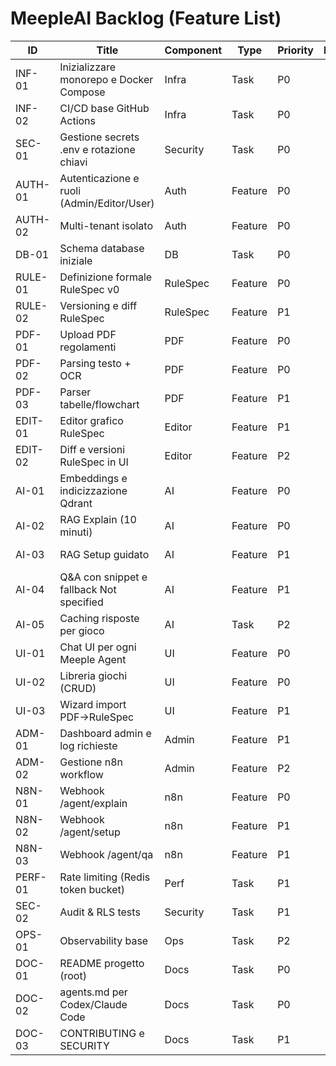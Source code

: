 # MeepleAI Backlog (Feature List)

| ID | Title | Component | Type | Priority | Effort | Labels | Milestone | Dependencies |
|---|---|---|---|---|---:|---|---|---|
| INF-01 | Inizializzare monorepo e Docker Compose | Infra | Task | P0 | 3 | area/infra,kind/task | MVP | nan |
| INF-02 | CI/CD base GitHub Actions | Infra | Task | P0 | 3 | area/infra,kind/ci | MVP | INF-01 |
| SEC-01 | Gestione secrets .env e rotazione chiavi | Security | Task | P0 | 2 | area/security,kind/policy | MVP | INF-01 |
| AUTH-01 | Autenticazione e ruoli (Admin/Editor/User) | Auth | Feature | P0 | 5 | area/auth,kind/feature | MVP | INF-01 |
| AUTH-02 | Multi-tenant isolato | Auth | Feature | P0 | 5 | area/auth,kind/feature | V1 | AUTH-01,DB-01 |
| DB-01 | Schema database iniziale | DB | Task | P0 | 3 | area/db,kind/schema | MVP | INF-01 |
| RULE-01 | Definizione formale RuleSpec v0 | RuleSpec | Feature | P0 | 3 | area/rulespec,kind/spec | MVP | DB-01 |
| RULE-02 | Versioning e diff RuleSpec | RuleSpec | Feature | P1 | 3 | area/rulespec,kind/feature | V1 | RULE-01,DB-01 |
| PDF-01 | Upload PDF regolamenti | PDF | Feature | P0 | 3 | area/pdf,kind/feature | MVP | AUTH-01,DB-01 |
| PDF-02 | Parsing testo + OCR | PDF | Feature | P0 | 5 | area/pdf,kind/feature,ai/nlp | MVP | PDF-01 |
| PDF-03 | Parser tabelle/flowchart | PDF | Feature | P1 | 5 | area/pdf,kind/feature,ai/nlp | V1 | PDF-02 |
| EDIT-01 | Editor grafico RuleSpec | Editor | Feature | P1 | 5 | area/ui,area/rulespec,kind/feature | V1 | RULE-01,PDF-02 |
| EDIT-02 | Diff e versioni RuleSpec in UI | Editor | Feature | P2 | 3 | area/ui,area/rulespec,kind/feature | V1 | EDIT-01,RULE-02 |
| AI-01 | Embeddings e indicizzazione Qdrant | AI | Feature | P0 | 5 | area/ai,kind/feature | MVP | PDF-02,DB-01 |
| AI-02 | RAG Explain (10 minuti) | AI | Feature | P0 | 5 | area/ai,kind/feature | MVP | AI-01,RULE-01 |
| AI-03 | RAG Setup guidato | AI | Feature | P1 | 3 | area/ai,kind/feature | V1 | AI-01,RULE-01 |
| AI-04 | Q&A con snippet e fallback Not specified | AI | Feature | P1 | 3 | area/ai,kind/feature | V1 | AI-01 |
| AI-05 | Caching risposte per gioco | AI | Task | P2 | 3 | area/ai,kind/perf | V1 | AI-02,AI-03 |
| UI-01 | Chat UI per ogni Meeple Agent | UI | Feature | P0 | 3 | area/ui,kind/feature | MVP | AI-02 |
| UI-02 | Libreria giochi (CRUD) | UI | Feature | P0 | 3 | area/ui,kind/feature | MVP | AUTH-01,DB-01 |
| UI-03 | Wizard import PDF→RuleSpec | UI | Feature | P1 | 3 | area/ui,kind/feature | V1 | PDF-02,EDIT-01 |
| ADM-01 | Dashboard admin e log richieste | Admin | Feature | P1 | 3 | area/admin,kind/feature | V1 | AI-02 |
| ADM-02 | Gestione n8n workflow | Admin | Feature | P2 | 3 | area/admin,kind/feature | V2 | INF-01 |
| N8N-01 | Webhook /agent/explain | n8n | Feature | P0 | 3 | area/automations,kind/feature | MVP | AI-02 |
| N8N-02 | Webhook /agent/setup | n8n | Feature | P1 | 2 | area/automations,kind/feature | V1 | AI-03 |
| N8N-03 | Webhook /agent/qa | n8n | Feature | P1 | 2 | area/automations,kind/feature | V1 | AI-04 |
| PERF-01 | Rate limiting (Redis token bucket) | Perf | Task | P1 | 2 | area/perf,kind/security | V1 | INF-01 |
| SEC-02 | Audit & RLS tests | Security | Task | P1 | 3 | area/security,kind/test | V1 | AUTH-02,DB-01 |
| OPS-01 | Observability base | Ops | Task | P2 | 3 | area/ops,kind/infra | V1 | INF-02 |
| DOC-01 | README progetto (root) | Docs | Task | P0 | 2 | area/docs,kind/docs | MVP | INF-01 |
| DOC-02 | agents.md per Codex/Claude Code | Docs | Task | P0 | 3 | area/docs,kind/docs | MVP | nan |
| DOC-03 | CONTRIBUTING e SECURITY | Docs | Task | P1 | 2 | area/docs,kind/docs | V1 | SEC-01 |